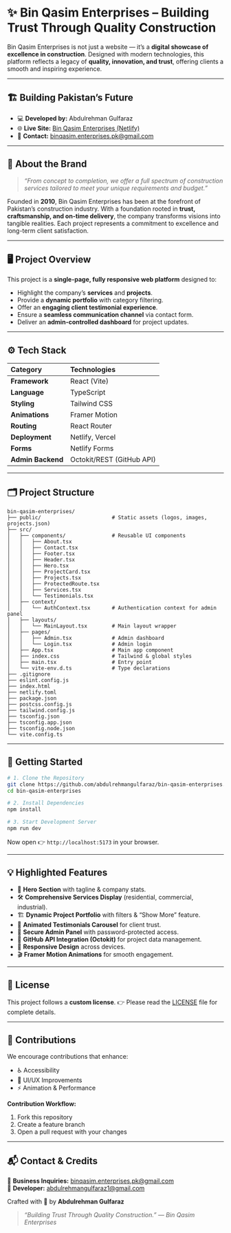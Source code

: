 # ✨ Bin Qasim Enterprises – Building Trust Through Quality Construction

Bin Qasim Enterprises is not just a website — it’s a **digital showcase of excellence in construction**. Designed with modern technologies, this platform reflects a legacy of **quality, innovation, and trust**, offering clients a smooth and inspiring experience.

---

## 🏗️ Building Pakistan’s Future

* 💻 **Developed by:** Abdulrehman Gulfaraz
* 🌐 **Live Site:** [Bin Qasim Enterprises (Netlify)](https://binqasimenterprises.netlify.app)
* 📧 **Contact:** [binqasim.enterprises.pk@gmail.com](mailto:binqasim.enterprises.pk@gmail.com)

---

## 🏢 About the Brand

> *“From concept to completion, we offer a full spectrum of construction services tailored to meet your unique requirements and budget.”*

Founded in **2010**, Bin Qasim Enterprises has been at the forefront of Pakistan’s construction industry. With a foundation rooted in **trust, craftsmanship, and on-time delivery**, the company transforms visions into tangible realities. Each project represents a commitment to excellence and long-term client satisfaction.

---

## 🖥️ Project Overview

This project is a **single-page, fully responsive web platform** designed to:

* Highlight the company’s **services** and **projects**.
* Provide a **dynamic portfolio** with category filtering.
* Offer an **engaging client testimonial experience**.
* Ensure a **seamless communication channel** via contact form.
* Deliver an **admin-controlled dashboard** for project updates.

---

## ⚙️ Tech Stack

| Category          | Technologies              |
| :---------------- | :------------------------ |
| **Framework**     | React (Vite)              |
| **Language**      | TypeScript                |
| **Styling**       | Tailwind CSS              |
| **Animations**    | Framer Motion             |
| **Routing**       | React Router              |
| **Deployment**    | Netlify, Vercel           |
| **Forms**         | Netlify Forms             |
| **Admin Backend** | Octokit/REST (GitHub API) |

---

## 🗂️ Project Structure

```
bin-qasim-enterprises/
├── public/                       # Static assets (logos, images, projects.json)
├── src/
│   ├── components/               # Reusable UI components
│   │   ├── About.tsx
│   │   ├── Contact.tsx
│   │   ├── Footer.tsx
│   │   ├── Header.tsx
│   │   ├── Hero.tsx
│   │   ├── ProjectCard.tsx
│   │   ├── Projects.tsx
│   │   ├── ProtectedRoute.tsx
│   │   ├── Services.tsx
│   │   └── Testimonials.tsx
│   ├── context/
│   │   └── AuthContext.tsx       # Authentication context for admin panel
│   ├── layouts/
│   │   └── MainLayout.tsx        # Main layout wrapper
│   ├── pages/
│   │   ├── Admin.tsx             # Admin dashboard
│   │   └── Login.tsx             # Admin login
│   ├── App.tsx                   # Main app component
│   ├── index.css                 # Tailwind & global styles
│   ├── main.tsx                  # Entry point
│   └── vite-env.d.ts             # Type declarations
├── .gitignore
├── eslint.config.js
├── index.html
├── netlify.toml
├── package.json
├── postcss.config.js
├── tailwind.config.js
├── tsconfig.json
├── tsconfig.app.json
├── tsconfig.node.json
└── vite.config.ts
```

---

## 🚀 Getting Started

```bash
# 1. Clone the Repository
git clone https://github.com/abdulrehmangulfaraz/bin-qasim-enterprises.git
cd bin-qasim-enterprises

# 2. Install Dependencies
npm install

# 3. Start Development Server
npm run dev
```

Now open 👉 `http://localhost:5173` in your browser.

---

## 💡 Highlighted Features

* 🎯 **Hero Section** with tagline & company stats.
* 🛠️ **Comprehensive Services Display** (residential, commercial, industrial).
* 🏗️ **Dynamic Project Portfolio** with filters & “Show More” feature.
* 🌟 **Animated Testimonials Carousel** for client trust.
* 🔐 **Secure Admin Panel** with password-protected access.
* 🔄 **GitHub API Integration (Octokit)** for project data management.
* 📱 **Responsive Design** across devices.
* 🎬 **Framer Motion Animations** for smooth engagement.

---

## 📖 License

This project follows a **custom license**.
👉 Please read the [LICENSE](./LICENSE.md) file for complete details.

---

## 🤝 Contributions

We encourage contributions that enhance:

* ♿ Accessibility
* 🎨 UI/UX Improvements
* ⚡ Animation & Performance

**Contribution Workflow:**

1. Fork this repository
2. Create a feature branch
3. Open a pull request with your changes

---

## 📬 Contact & Credits

📧 **Business Inquiries:** [binqasim.enterprises.pk@gmail.com](mailto:binqasim.enterprises.pk@gmail.com)
<br>
📧 **Developer:** [abdulrehmangulfaraz1@gmail.com](mailto:abdulrehmangulfaraz1@gmail.com)

Crafted with 🤍 by **Abdulrehman Gulfaraz**

> *“Building Trust Through Quality Construction.” — Bin Qasim Enterprises*


